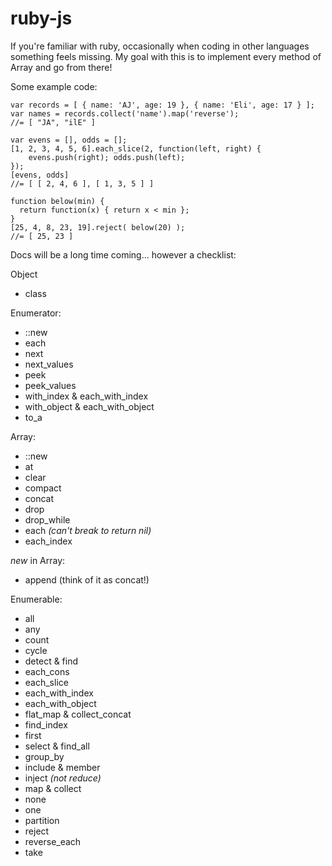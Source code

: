 # ruby-js

If you're familiar with ruby, occasionally when coding in other languages something feels missing. My goal with this is to implement every method of Array and go from there!

Some example code:

    var records = [ { name: 'AJ', age: 19 }, { name: 'Eli', age: 17 } ];
    var names = records.collect('name').map('reverse');
    //= [ "JA", "ilE" ]

    var evens = [], odds = [];
    [1, 2, 3, 4, 5, 6].each_slice(2, function(left, right) {
	    evens.push(right); odds.push(left);
    });
    [evens, odds]
    //= [ [ 2, 4, 6 ], [ 1, 3, 5 ] ]

    function below(min) {
      return function(x) { return x < min };
    }
    [25, 4, 8, 23, 19].reject( below(20) );
    //= [ 25, 23 ]

Docs will be a long time coming... however a checklist:

Object
- class

Enumerator:
- ::new
- each
- next
- next_values
- peek
- peek_values
- with_index & each\_with\_index
- with_object & each\_with\_object
- to_a

Array:
- ::new
- at
- clear
- compact
- concat
- drop
- drop_while
- each _(can't break to return nil)_
- each_index

*new* in Array:
- append (think of it as concat!)

Enumerable:
- all
- any
- count
- cycle
- detect & find
- each_cons
- each_slice
- each_with\_index
- each_with\_object
- flat_map & collect\_concat
- find_index
- first
- select & find_all
- group_by
- include & member
- inject _(not reduce)_
- map & collect
- none
- one
- partition
- reject
- reverse_each
- take




